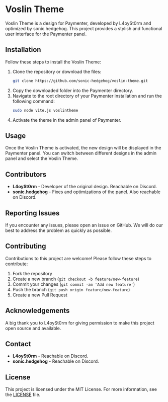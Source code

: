 
# Voslin Theme

Voslin Theme is a design for Paymenter, developed by L4oySt0rm and optimized by sonic.hedgehog. This project provides a stylish and functional user interface for the Paymenter panel.

## Installation

Follow these steps to install the Voslin Theme:

1. Clone the repository or download the files:
   ```bash
   git clone https://github.com/sonic-hedgehog/voslin-theme.git
   ```
2. Copy the downloaded folder into the Paymenter directory.
3. Navigate to the root directory of your Paymenter installation and run the following command:
   ```bash
   sudo node vite.js voslintheme
   ```
4. Activate the theme in the admin panel of Paymenter.

## Usage

Once the Voslin Theme is activated, the new design will be displayed in the Paymenter panel. You can switch between different designs in the admin panel and select the Voslin Theme.

## Contributors

- **L4oySt0rm** - Developer of the original design. Reachable on Discord.
- **sonic.hedgehog** - Fixes and optimizations of the panel. Also reachable on Discord.

## Reporting Issues

If you encounter any issues, please open an issue on GitHub. We will do our best to address the problem as quickly as possible.

## Contributing

Contributions to this project are welcome! Please follow these steps to contribute:

1. Fork the repository
2. Create a new branch (`git checkout -b feature/new-feature`)
3. Commit your changes (`git commit -am 'Add new feature'`)
4. Push the branch (`git push origin feature/new-feature`)
5. Create a new Pull Request

## Acknowledgements

A big thank you to L4oySt0rm for giving permission to make this project open source and available.

## Contact

- **L4oySt0rm** - Reachable on Discord.
- **sonic.hedgehog** - Reachable on Discord.

## License

This project is licensed under the MIT License. For more information, see the [LICENSE](LICENSE) file.
